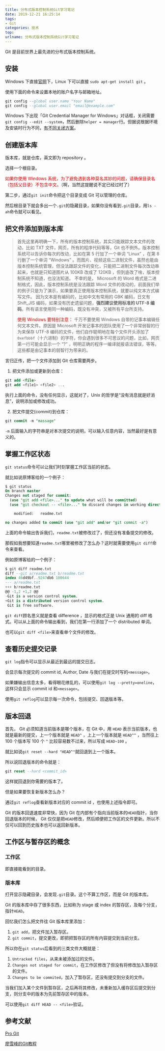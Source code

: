```yaml
---
title: 分布式版本控制系统Git学习笔记
date: 2019-12-21 16:25:14
tags:
- Git
categories: 技术
top:
urlname: 分布式版本控制系统Git学习笔记
---
```


Git 是目前世界上最先进的分布式版本控制系统。

<!-- more -->

## 安装

Windows 下直接[官网](https://git-scm.com/)下，Linux 下可以直接 `sudo apt-get install git` 。

使用下面的命令来设置本地的账户名字与邮箱地址。

```sql
git config --global user.name "Your Name"
git config --global user.email "email@example.com"
```

Windows 下出现「Git Credential Manager for Windows」对话框，关闭需要`git config --edit --system`，然后删除`helper = manager`行。但据说根据环境及安装时行为不同，[有不同关闭方案](https://www.it-swarm.dev/zh/git/%E5%A6%82%E4%BD%95%E7%A6%81%E7%94%A8windows%E7%9A%84git-credential-manager%EF%BC%9F/824446319/)。

## 创建版本库

版本库，就是仓库，英文即为 repository 。

选择一个根目录。

<span style="color:rgb(231,0,0)">如果你使用 Windows 系统，为了避免遇到各种莫名其妙的问题，请确保目录名（包括父目录）不包含中文。</span>（啊，当然这提醒说不定已经过时了）

第二步，通过`git init`命令把这个目录变成 Git 可以管理的仓库。

然后根目录下就会多出一个`.git`的隐藏目录，如果你没有看到`.git`目录，用`ls -ah`命令就可以看见。

## 把文件添加到版本库

>首先这里再明确一下，所有的版本控制系统，其实只能跟踪文本文件的改动，比如 TXT 文件，网页，所有的程序代码等等，Git 也不例外。版本控制系统可以告诉你每次的改动，比如在第 5 行加了一个单词 “Linux” ，在第 8 行删了一个单词 “Windows” 。而图片、视频这些二进制文件，虽然也能由版本控制系统管理，但没法跟踪文件的变化，只能把二进制文件每次改动串起来，也就是只知道图片从 100KB 改成了 120KB ，但到底改了啥，版本控制系统不知道，也没法知道。
>不幸的是， Microsoft 的 Word 格式是二进制格式，因此，版本控制系统是没法跟踪 Word 文件的改动的，前面我们举的例子只是为了演示，如果要真正使用版本控制系统，就要以纯文本方式编写文件。
>因为文本是有编码的，比如中文有常用的 GBK 编码，日文有 Shift_JIS 编码，如果没有历史遗留问题，**强烈建议使用标准的 UTF-8 编码**，所有语言使用同一种编码，既没有冲突，又被所有平台所支持。
>
><span style="color:rgb(231,0,0)">使用 Windows 要特别注意：</span>
>千万不要使用 Windows 自带的记事本编辑任何文本文件。原因是 Microsoft 开发记事本的团队使用了一个非常弱智的行为来保存 UTF-8 编码的文件，他们自作聪明地在每个文件开头添加了 `0xefbbbf`（十六进制）的字符，你会遇到很多不可思议的问题，比如，网页第一行可能会显示一个 “?” ，明明正确的程序一编译就报语法错误，等等。这些都是由记事本的弱智行为带来的。

言归正传，把一个文件添加到 Git 仓库需要两步。

1. 把文件添加或更新到仓库：

```sql
git add <file>
git add <file1> <file2> ...
```

执行上面的命令，没有任何显示，这就对了，Unix 的哲学是“没有消息就是好消息”，说明添加或修改成功。

2. 把文件提交(commit)到仓库：

```sql
git commit -m "massage"
```

`-m` 后面输入的字符串是对本次提交的说明，可以输入任意内容，当然最好是有意义的。

## 掌握工作区状态

`git status`命令可以让我们时刻掌握工作区当前的状态。

就比如说原博客给的一个例子：

```sql
$ git status
On branch master
Changes not staged for commit:
  (use "git add <file>..." to update what will be committed)
  (use "git checkout -- <file>..." to discard changes in working directory)

	modified:   readme.txt

no changes added to commit (use "git add" and/or "git commit -a")
```

上面的命令输出告诉我们，`readme.txt`被修改过了，但还没有准备提交的修改。

那假如我想要知道`readme.txt`哪里被修改了怎么办？这时就需要使用`git diff`命令来查看。

例如原博客给的一个例子：

```sql
$ git diff readme.txt 
diff --git a/readme.txt b/readme.txt
index 46d49bf..9247db6 100644
--- a/readme.txt
+++ b/readme.txt
@@ -1,2 +1,2 @@
-Git is a version control system.
+Git is a distributed version control system.
 Git is free software.
```

`git diff`顾名思义就是查看 difference ，显示的格式正是 Unix 通用的 diff 格式。可以从上面的命令输出看到，我们在第一行添加了一个 distributed 单词。

也可以`git diff <file>`来查看单个文件的修改。

## 查看历史提交记录

`git log`指令可以显示从最近到最远的提交日志。

会显示每次提交的 commit id, Author, Date 与我们在提交时写的`<message>`。

如果嫌输出信息太多，看得眼花缭乱的，可以使用`git log --pretty=oneline`，这样只会显示 commit id 和`<message>`。

使用`git reflog`可以显示每一次命令，包括提交、回退版本等。

## 版本回退


首先， Git 必须知道当前版本是哪个版本，在 Git 中，用 `HEAD` 表示当前版本，也就是最新的提交，上一个版本就是 `HEAD^` ，上上一个版本就是 `HEAD^^` ，当然往上 100 个版本写 100 个 `^` 比较容易数不过来，所以写成 `HEAD~100` 。

就比如说`git reset --hard "HEAD^"`就回退到上一个版本。

所以说回退版本的命令就是：

```sql
git reset --hard <commit_id>
```

这样就回退到你需要的版本了。

但是如果要恢复新版本怎么办？

通过`git reflog`查看新版本对应的 commit id ，也使用上述指令即可。

Git 的版本回退速度非常快，因为 Git 在内部有个指向当前版本的`HEAD`指针，当你回退版本的时候， Git 仅仅是把`HEAD`修改，然后顺便把工作区的文件更新。所以不仅可以回到历史版本也可以返回新版本。

## 工作区与暂存区的概念

### 工作区

即直接能看到的目录。

### 版本库

打开显示隐藏目录，会发现`.git`目录。这个不算工作区，而是 Git 的版本库。

Git 的版本库中存了很多东西，比如称为 stage 或 index 的暂存区，及每个分支，指针`HEAD`。

回忆我们怎么把文件往 Git 版本库里添加：
1. `git add`，把文件加入暂存区。
2. `git commit`，提交更改，即把把暂存区的所有内容提交到当前分支。

所以你在`git status`后看到的三类文件大概就是：
1. `Untracked files`，从来未被添加过的文件。
2. `Changes not staged for commit`，在工作区修改了但没有将修改加入暂存区的文件。
3. `Changes to be commited`，加入了暂存区，还没有提交到分支的文件。

当我们加入某个文件到暂存区，之后再将其修改，未重新加入缓存区后提交到分支，则分支中的版本为先前暂存区中的版本。

可以使用`git diff HEAD -- <file>`验证。

## 参考文献

[Pro Git](https://git-scm.com/book/zh/v2)

[廖雪峰的Git教程](https://www.liaoxuefeng.com/wiki/896043488029600)
